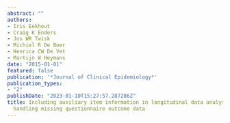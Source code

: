 ```yaml
---
abstract: ""
authors:
- Iris Eekhout
- Craig K Enders
- Jos WR Twisk
- Michiel R De Boer
- Henrica CW De Vet
- Martijn W Heymans
date: "2015-01-01"
featured: false
publication: '*Journal of Clinical Epidemiology*'
publication_types:
- "2"
publishDate: "2023-01-10T15:27:57.287286Z"
title: Including auxiliary item information in longitudinal data analyses improved
  handling missing questionnaire outcome data
---
```


